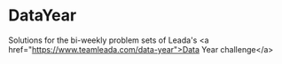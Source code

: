 # DataYear
Solutions for the bi-weekly problem sets of Leada's &lt;a href="https://www.teamleada.com/data-year">Data Year challenge&lt;/a>
